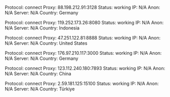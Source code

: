 Protocol: connect
Proxy: 88.198.212.91:3128
Status: working
IP: N/A
Anon: N/A
Server: N/A
Country: Germany

Protocol: connect
Proxy: 119.252.173.26:8080
Status: working
IP: N/A
Anon: N/A
Server: N/A
Country: Indonesia

Protocol: connect
Proxy: 47.251.122.81:8888
Status: working
IP: N/A
Anon: N/A
Server: N/A
Country: United States

Protocol: connect
Proxy: 176.97.210.117:3000
Status: working
IP: N/A
Anon: N/A
Server: N/A
Country: Germany

Protocol: connect
Proxy: 123.112.240.180:7893
Status: working
IP: N/A
Anon: N/A
Server: N/A
Country: China

Protocol: connect
Proxy: 2.59.181.125:15100
Status: working
IP: N/A
Anon: N/A
Server: N/A
Country: Türkiye

